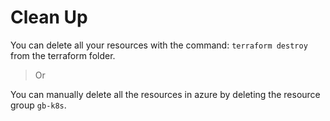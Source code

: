 # Clean Up
You can delete all your resources with the command: ```terraform destroy``` from the terraform folder.

>Or

You can manually delete all the resources in azure by deleting the resource group ```gb-k8s```.
